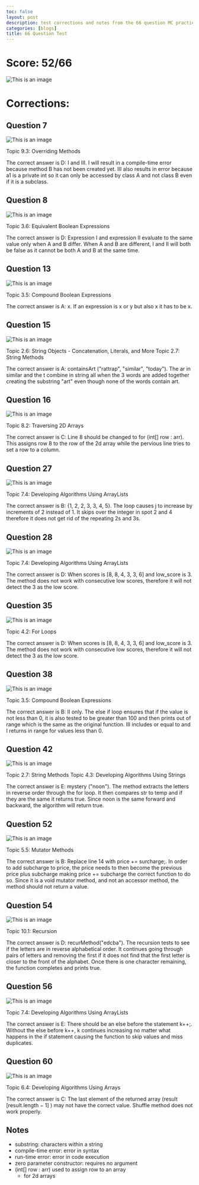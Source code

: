 ```yaml
---
toc: false
layout: post
description: test corrections and notes from the 66 question MC practice
categories: [blogs]
title: 66 Question Test
---
```


# Score: 52/66

![This is an image](https://github.com/iriisyang/Iris-Yang/blob/master/images/score66.png?raw=true)

# Corrections: 

## Question 7

![This is an image](https://github.com/iriisyang/Iris-Yang/blob/master/images/66q7.png?raw=true)

Topic 9.3: Overriding Methods

The correct answer is D: I and III. I will result in a compile-time error because method B has not been created yet. III also results in error because a1 is a private int so it can only be accessed by class A and not class B even if it is a subclass.

## Question 8

![This is an image](https://github.com/iriisyang/Iris-Yang/blob/master/images/66q8.png?raw=true)

Topic 3.6: Equivalent Boolean Expressions

The correct answer is D: Expression I and expression II evaluate to the same value only when A and B differ. When A and B are different, I and II will both be false as it cannot be both A and B at the same time.

## Question 13

![This is an image](https://github.com/iriisyang/Iris-Yang/blob/master/images/66q13.png?raw=true)

Topic 3.5: Compound Boolean Expressions

The correct answer is A: x. If an expression is x or y but also x it has to be x.

## Question 15

![This is an image](https://github.com/iriisyang/Iris-Yang/blob/master/images/66q15.png?raw=true)

Topic 2.6: String Objects - Concatenation, Literals, and More
Topic 2.7: String Methods

The correct answer is A: containsArt ("rattrap", "similar", "today"). The ar in similar and the t combine in string all when the 3 words are added together creating the substring "art" even though none of the words contain art. 

## Question 16

![This is an image](https://github.com/iriisyang/Iris-Yang/blob/master/images/66q16.png?raw=true)

Topic 8.2: Traversing 2D Arrays

The correct answer is C: Line  8  should be changed to for (int[] row : arr). This assigns row 8 to the row of the 2d array while the pervious line tries to set a row to a column.

## Question 27

![This is an image](https://github.com/iriisyang/Iris-Yang/blob/master/images/66q27.png?raw=true)

Topic 7.4: Developing Algorithms Using ArrayLists

The correct answer is B: {1, 2, 2, 3, 3, 4, 5}. The loop causes j to increase by increments of 2 instead of 1. It skips over the integer in spot 2 and 4 therefore it does not get rid of the repeating 2s and 3s.

## Question 28

![This is an image](https://github.com/iriisyang/Iris-Yang/blob/master/images/66q28.png?raw=true)

Topic 7.4: Developing Algorithms Using ArrayLists

The correct answer is D: When scores is [8, 8, 4, 3, 3, 6] and low_score is 3. The method does not work with consecutive low scores, therefore it will not detect the 3 as the low score.

## Question 35

![This is an image](https://github.com/iriisyang/Iris-Yang/blob/master/images/66q35.png?raw=true)

Topic 4.2: For Loops

The correct answer is D: When scores is [8, 8, 4, 3, 3, 6] and low_score is 3. The method does not work with consecutive low scores, therefore it will not detect the 3 as the low score.

## Question 38

![This is an image](https://github.com/iriisyang/Iris-Yang/blob/master/images/66q38.png?raw=true)

Topic 3.5: Compound Boolean Expressions

The correct answer is B: II only. The else if loop ensures that if the value is not less than 0, it is also tested to be greater than 100 and then prints out of range which is the same as the original function. III includes or equal to and I returns in range for values less than 0.

## Question 42

![This is an image](https://github.com/iriisyang/Iris-Yang/blob/master/images/66q42.png?raw=true)

Topic 2.7: String Methods
Topic 4.3: Developing Algorithms Using Strings

The correct answer is E: mystery ("noon"). The method extracts the letters in reverse order through the for loop. It then compares str to temp and if they are the same it returns true. Since noon is the same forward and backward, the algorithm will return true.

## Question 52

![This is an image](https://github.com/iriisyang/Iris-Yang/blob/master/images/66q52.png?raw=true)

Topic 5.5: Mutator Methods

The correct answer is B: Replace line 14 with price += surcharge;. In order to add subcharge to price, the price needs to then become the previous price plus subcharge making price += subcharge the correct function to do so. Since it is a void mutator method, and not an accessor method, the method should not return a value. 

## Question 54

![This is an image](https://github.com/iriisyang/Iris-Yang/blob/master/images/66q54.png?raw=true)

Topic 10.1: Recursion

The correct answer is D: recurMethod("edcba"). The recursion tests to see if the letters are in reverse alphabetical order. It continues going through pairs of letters and removing the first if it does not find that the first letter is closer to the front of the alphabet. Once there is one character remaining, the function completes and prints true.

## Question 56

![This is an image](https://github.com/iriisyang/Iris-Yang/blob/master/images/66q56.png?raw=true)

Topic 7.4: Developing Algorithms Using ArrayLists

The correct answer is E: There should be an else before the statement k++;. Without the else before k++, k continues increasing no matter what happens in the if statement causing the function to skip values and miss duplicates. 

## Question 60

![This is an image](https://github.com/iriisyang/Iris-Yang/blob/master/images/66q60.png?raw=true)

Topic 6.4: Developing Algorithms Using Arrays

The correct answer is C: The last element of the returned array (result [result.length − 1] ) may not have the correct value. Shuffle method does not work properly.

## Notes

- substring: characters within a string
- compile-time error: error in syntax
- run-time error: error in code execution
- zero parameter constructor: requires no argument
- (int[] row : arr) used to assign row to an array
    - for 2d arrays

